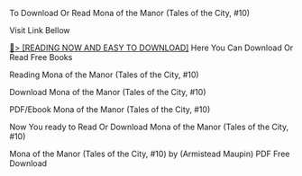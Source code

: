 To Download Or Read Mona of the Manor (Tales of the City, #10)

Visit Link Bellow

<a href="https://uk.ebookarea.xyz/?book=0062973592">📖&gt; [READING NOW AND EASY TO DOWNLOAD]</a>
Here You Can Download Or Read Free Books

Reading Mona of the Manor (Tales of the City, #10)

Download Mona of the Manor (Tales of the City, #10)

PDF/Ebook Mona of the Manor (Tales of the City, #10)

Now You ready to Read Or Download Mona of the Manor (Tales of the City, #10)

Mona of the Manor (Tales of the City, #10) by (Armistead Maupin) PDF Free Download
